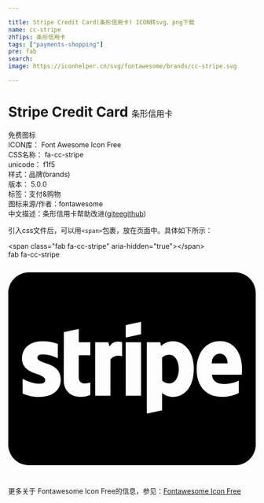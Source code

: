 ```yaml
---

title: Stripe Credit Card(条形信用卡) ICON转svg、png下载
name: cc-stripe
zhTips: 条形信用卡
tags: ["payments-shopping"]
pre: fab
search: 
image: https://iconhelper.cn/svg/fontawesome/brands/cc-stripe.svg

---
```


# Stripe Credit Card  <small style="font-size: 60%;font-weight: 100">条形信用卡</small>


<div class="detail-page">
<p>
<span><span class="badge-success badge">免费图标</span> </span>
<br/>
<span>
ICON库：
<span class="badge-secondary badge">Font Awesome Icon Free</span> 
</span>
<br/>
<span>
CSS名称：
<span class="badge-secondary badge">fa-cc-stripe</span> 
</span>
<br/>
<span>
unicode：
<span class="badge-secondary badge">f1f5</span> 
<copy-btn content='f1f5' btn-title=""></copy-btn>
<copy-btn :content='String.fromCodePoint(parseInt("f1f5", 16))' btn-title="复制U"></copy-btn>
</span><br/><span>样式：<span class="badge-light badge">品牌(brands)</span></span>
<br/>
<span>
版本：
<span class="badge-secondary badge">5.0.0</span> 
</span><br/><span>标签：<span class="badge-light badge"><router-link to="/tags/payments-shopping.html">支付&购物</router-link></span></span>
<br/>
<span>图标来源/作者：<span class="badge-light badge">fontawesome</span></span> 
<br/>
<span class="zh-detail">中文描述：<span class="badge-primary badge">条形信用卡</span><span class="help-link"><span>帮助改进</span>(<a href="https://gitee.com/liuwave/icon-helper/edit/master/json/fontawesome/brands/cc-stripe.json" target="_blank" rel="noopener noreferrer">gitee</a><a href="https://github.com/liuwave/icon-helper/edit/master/json/fontawesome/brands/cc-stripe.json" target="_blank" rel="noopener noreferrer">github</a></span>)</span><br/>
</p>
</div>
<div class="alert alert-dark">
  <i class="fab fa-cc-stripe fa-xs"></i>
  <i class="fab fa-cc-stripe fa-sm"></i>
  <i class="fab fa-cc-stripe fa-lg"></i>
  <i class="fab fa-cc-stripe fa-2x"></i>
  <i class="fab fa-cc-stripe fa-3x"></i>
  <i class="fab fa-cc-stripe fa-5x"></i>
  <i class="fab fa-cc-stripe fa-7x"></i>
</div>
<div>
  <p>引入css文件后，可以用<code>&lt;span&gt;</code>包裹，放在页面中。具体如下所示：    
  </p>
  <div class="alert alert-primary" style="font-size: 14px">
    &lt;span class="fab fa-cc-stripe" aria-hidden="true"&gt;&lt;/span&gt;
    <copy-btn content='<span class="fab fa-cc-stripe" aria-hidden="true"></span>'></copy-btn>
  </div>
  <div class="alert alert-secondary">
    <i class="fab fa-cc-stripe"
    style="font-size: 24px"
    aria-hidden="true"></i> fab fa-cc-stripe
    <copy-btn content="fab fa-cc-stripe" btn-title="复制图标名称"></copy-btn>
  </div>
</div>
<div id="svg" class="svg-wrap">
<svg xmlns="http://www.w3.org/2000/svg" viewBox="0 0 576 512"><path d="M492.4 220.8c-8.9 0-18.7 6.7-18.7 22.7h36.7c0-16-9.3-22.7-18-22.7zM375 223.4c-8.2 0-13.3 2.9-17 7l.2 52.8c3.5 3.7 8.5 6.7 16.8 6.7 13.1 0 21.9-14.3 21.9-33.4 0-18.6-9-33.2-21.9-33.1zM528 32H48C21.5 32 0 53.5 0 80v352c0 26.5 21.5 48 48 48h480c26.5 0 48-21.5 48-48V80c0-26.5-21.5-48-48-48zM122.2 281.1c0 25.6-20.3 40.1-49.9 40.3-12.2 0-25.6-2.4-38.8-8.1v-33.9c12 6.4 27.1 11.3 38.9 11.3 7.9 0 13.6-2.1 13.6-8.7 0-17-54-10.6-54-49.9 0-25.2 19.2-40.2 48-40.2 11.8 0 23.5 1.8 35.3 6.5v33.4c-10.8-5.8-24.5-9.1-35.3-9.1-7.5 0-12.1 2.2-12.1 7.7 0 16 54.3 8.4 54.3 50.7zm68.8-56.6h-27V275c0 20.9 22.5 14.4 27 12.6v28.9c-4.7 2.6-13.3 4.7-24.9 4.7-21.1 0-36.9-15.5-36.9-36.5l.2-113.9 34.7-7.4v30.8H191zm74 2.4c-4.5-1.5-18.7-3.6-27.1 7.4v84.4h-35.5V194.2h30.7l2.2 10.5c8.3-15.3 24.9-12.2 29.6-10.5h.1zm44.1 91.8h-35.7V194.2h35.7zm0-142.9l-35.7 7.6v-28.9l35.7-7.6zm74.1 145.5c-12.4 0-20-5.3-25.1-9l-.1 40.2-35.5 7.5V194.2h31.3l1.8 8.8c4.9-4.5 13.9-11.1 27.8-11.1 24.9 0 48.4 22.5 48.4 63.8 0 45.1-23.2 65.5-48.6 65.6zm160.4-51.5h-69.5c1.6 16.6 13.8 21.5 27.6 21.5 14.1 0 25.2-3 34.9-7.9V312c-9.7 5.3-22.4 9.2-39.4 9.2-34.6 0-58.8-21.7-58.8-64.5 0-36.2 20.5-64.9 54.3-64.9 33.7 0 51.3 28.7 51.3 65.1 0 3.5-.3 10.9-.4 12.9z"/></svg>
</div>
<detail full-name='fa-cc-stripe'></detail>

<Vssue title="关于“Stripe Credit Card”的评论" />
    
<div><p>更多关于  Fontawesome Icon Free的信息，参见：<a target="_blank" href="https://iconhelper.cn/fontawesome.html">Fontawesome Icon Free</a>
</p></div>
